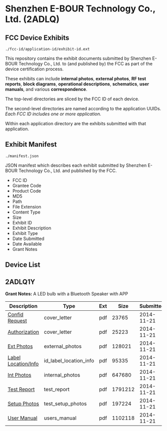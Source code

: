 # Shenzhen E-BOUR Technology Co., Ltd. (2ADLQ)
## FCC Device Exhibits

```
./fcc-id/application-id/exhibit-id.ext
```

This repository contains the exhibit documents submitted by Shenzhen E-BOUR Technology Co., Ltd. to (and published by) the FCC as part of the device certification process.

These exhibits can include **internal photos**, **external photos**, **RF test reports**, **block diagrams**, **operational descriptions**, **schematics**, **user manuals**, and various **correspondence**.

The top-level directories are sliced by the FCC ID of each device.

The second-level directories are named according to the application UUIDs. *Each FCC ID includes one or more application.*

Within each application directory are the exhibits submitted with that application. 

## Exhibit Manifest

```
./manifest.json
```

JSON manifest which describes each exhibit submitted by Shenzhen E-BOUR Technology Co., Ltd. and published by the FCC.

- FCC ID
- Grantee Code
- Product Code
- MD5
- Path
- File Extension
- Content Type
- Size
- Exhibit ID
- Exhibit Description
- Exhibit Type
- Date Submitted
- Date Available
- Grant Notes

## Device List
## 2ADLQ1Y
**Grant Notes:** A LED bulb with a Bluetooth Speaker with APP

| Description | Type | Ext | Size | Submitted | Available |
| ----------- | ---- | --- | ---- | --------- | --------- |
| [Confid Request](2ADLQ1Y/52315abe39b9c83097e96a71bb5e5d88/2451692.pdf) | cover_letter | pdf | 23765 | 2014-11-21 | 2014-11-21 |
| [Authorization](2ADLQ1Y/52315abe39b9c83097e96a71bb5e5d88/2451693.pdf) | cover_letter | pdf | 25223 | 2014-11-21 | 2014-11-21 |
| [Ext Photos](2ADLQ1Y/52315abe39b9c83097e96a71bb5e5d88/2451689.pdf) | external_photos | pdf | 128021 | 2014-11-21 | 2014-11-21 |
| [Label Location/Info](2ADLQ1Y/52315abe39b9c83097e96a71bb5e5d88/2451691.pdf) | id_label_location_info | pdf | 95335 | 2014-11-21 | 2014-11-21 |
| [Int Photos](2ADLQ1Y/52315abe39b9c83097e96a71bb5e5d88/2451690.pdf) | internal_photos | pdf | 647680 | 2014-11-21 | 2014-11-21 |
| [Test Report](2ADLQ1Y/52315abe39b9c83097e96a71bb5e5d88/2451696.pdf) | test_report | pdf | 1791212 | 2014-11-21 | 2014-11-21 |
| [Setup Photos](2ADLQ1Y/52315abe39b9c83097e96a71bb5e5d88/2451694.pdf) | test_setup_photos | pdf | 197224 | 2014-11-21 | 2014-11-21 |
| [User Manual](2ADLQ1Y/52315abe39b9c83097e96a71bb5e5d88/2451695.pdf) | users_manual | pdf | 1102118 | 2014-11-21 | 2014-11-21 |
